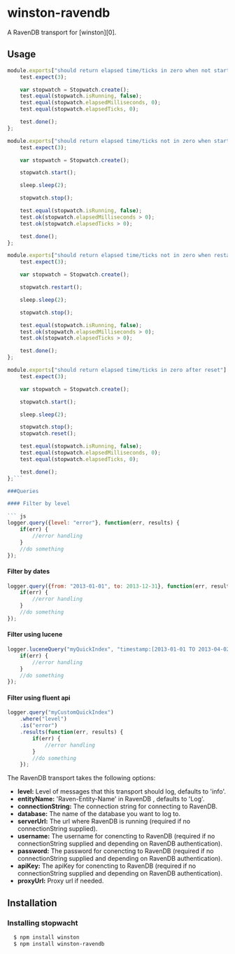 # winston-ravendb

A RavenDB transport for [winston][0].

## Usage
``` js
module.exports["should return elapsed time/ticks in zero when not started"] = function(test) {
	test.expect(3);

	var stopwatch = Stopwatch.create();
	test.equal(stopwatch.isRunning, false);
	test.equal(stopwatch.elapsedMilliseconds, 0);
	test.equal(stopwatch.elapsedTicks, 0);

	test.done();
};

module.exports["should return elapsed time/ticks not in zero when started"] = function(test) {
	test.expect(3);

	var stopwatch = Stopwatch.create();

	stopwatch.start();

	sleep.sleep(2);

	stopwatch.stop();

	test.equal(stopwatch.isRunning, false);
	test.ok(stopwatch.elapsedMilliseconds > 0);
	test.ok(stopwatch.elapsedTicks > 0);

	test.done();
};

module.exports["should return elapsed time/ticks not in zero when restarted"] = function(test) {
	test.expect(3);

	var stopwatch = Stopwatch.create();

	stopwatch.restart();

	sleep.sleep(2);

	stopwatch.stop();

	test.equal(stopwatch.isRunning, false);
	test.ok(stopwatch.elapsedMilliseconds > 0);
	test.ok(stopwatch.elapsedTicks > 0);

	test.done();
};

module.exports["should return elapsed time/ticks in zero after reset"] = function(test) {
	test.expect(3);

	var stopwatch = Stopwatch.create();

	stopwatch.start();

	sleep.sleep(2);

	stopwatch.stop();
	stopwatch.reset();

	test.equal(stopwatch.isRunning, false);
	test.equal(stopwatch.elapsedMilliseconds, 0);
	test.equal(stopwatch.elapsedTicks, 0);

	test.done();
};```

###Queries

#### Filter by level

``` js
logger.query({level: "error"}, function(err, results) {
	if(err) {
		//error handling
	}
	//do something
});
```

#### Filter by dates

``` js
logger.query({from: "2013-01-01", to: 2013-12-31}, function(err, results) {
	if(err) {
		//error handling
	}
	//do something
});
```

#### Filter using lucene

``` js
logger.luceneQuery("myQuickIndex", "timestamp:[2013-01-01 TO 2013-04-02] AND level:NULL", function(err, results) {
	if(err) {
		//error handling
	}
	//do something
});
```

#### Filter using fluent api

``` js
logger.query("myCustomQuickIndex")
	.where("level")
	.is("error")
	.results(function(err, results) {
		if(err) {
			//error handling
		}
		//do something
	});
```

The RavenDB transport takes the following options:

* __level:__ Level of messages that this transport should log, defaults to 'info'.
* __entityName:__ 'Raven-Entity-Name' in RavenDB , defaults to 'Log'.
* __connectionString:__ The connection string for connecting to RavenDB.
* __database:__ The name of the database you want to log to.
* __serverUrl:__ The url where RavenDB is running (required if no connectionString supplied).
* __username:__ The username for conencting to RavenDB (required if no connectionString supplied and depending on RavenDB authentication).
* __password:__ The password for conencting to RavenDB (required if no connectionString supplied and depending on RavenDB authentication).
* __apiKey:__  The apiKey for conencting to RavenDB (required if no connectionString supplied and depending on RavenDB authentication).
* __proxyUrl:__ Proxy url if needed.

## Installation

### Installing stopwacht

``` bash
  $ npm install winston
  $ npm install winston-ravendb
```